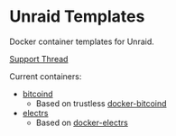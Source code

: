 # Unraid Templates
Docker container templates for Unraid.

[Support Thread](https://forums.unraid.net/topic/112959-support-ofawx-templates-repo/)

Current containers:

* [bitcoind](bitcoind.xml)
  * Based on trustless [docker-bitcoind](https://github.com/ofawx/docker-bitcoind/)
* [electrs](electrs.xml)
  * Based on [docker-electrs](https://github.com/ofawx/docker-electrs/)
